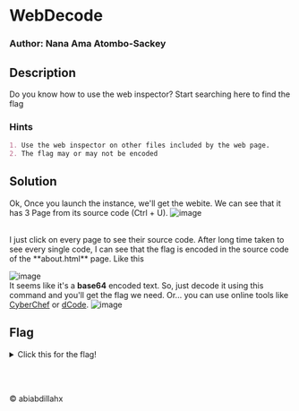 # WebDecode

### Author: Nana Ama Atombo-Sackey

## Description


Do you know how to use the web inspector?
Start searching here to find the flag

### Hints
```md
1. Use the web inspector on other files included by the web page.
2. The flag may or may not be encoded
```

## Solution
Ok, Once you launch the instance, we'll get the webite. We can see that it has 3 Page from its source code (Ctrl + U).
![image](https://github.com/user-attachments/assets/4a368e4a-1a4d-4b3e-9b10-87f8a5472d4f)

</br>
I just click on every page to see their source code. After long time taken to see every single code, I can see that the flag is encoded in the source code of the **about.html** page. Like this

![image](https://github.com/user-attachments/assets/d901ebc9-92ac-490b-9856-34d0fa8ac521)
</br>
It seems like it's a **base64** encoded text. So, just decode it using this command and you'll get the flag we need. Or... you can use online tools like [CyberChef](https://gchq.github.io/CyberChef/) or [dCode](ode.fr/base-64-encoding).
![image](https://github.com/user-attachments/assets/dbecf3b7-3d63-4e4a-8cb7-b642613a45f0)



## Flag 
<details>
  <summary>Click this for the flag!</summary>

  ```
  picoCTF{web_succ3ssfully_d3c0ded_df0da727}
  ```
</details>

<br><br>
<p>&copy; abiabdillahx</p>

